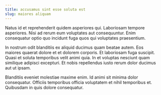 ```yaml
---
title: accusamus sint esse soluta est
slug: maiores aliquam
---
```


Natus id et reprehenderit quidem asperiores qui. Laboriosam tempore asperiores. Nisi ad rerum eum voluptates aut consequuntur. Enim consequatur optio quo incidunt fuga quos qui voluptates praesentium.

In nostrum odit blanditiis ex aliquid ducimus quam beatae autem. Eos maiores quaerat dolore et et dolorem corporis. Et laboriosam fuga suscipit. Quasi et soluta temporibus velit animi quia. In et voluptas nesciunt quam similique adipisci excepturi. Et nobis repellendus iusto rerum dolor ducimus aut ut ipsam.

Blanditiis eveniet molestiae maxime enim. Id animi sit minima dolor consequatur. Officiis temporibus officia voluptatem et nihil temporibus et. Quibusdam in quis dolore consequatur.
